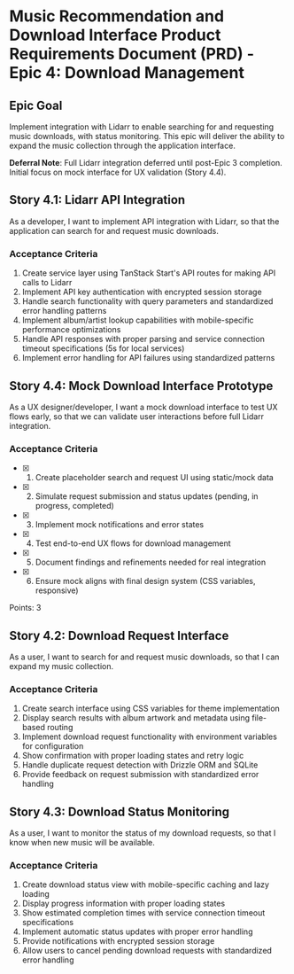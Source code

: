 # Music Recommendation and Download Interface Product Requirements Document (PRD) - Epic 4: Download Management

## Epic Goal

Implement integration with Lidarr to enable searching for and requesting music downloads, with status monitoring. This epic will deliver the ability to expand the music collection through the application interface.

**Deferral Note**: Full Lidarr integration deferred until post-Epic 3 completion. Initial focus on mock interface for UX validation (Story 4.4).

## Story 4.1: Lidarr API Integration

As a developer,
I want to implement API integration with Lidarr,
so that the application can search for and request music downloads.

### Acceptance Criteria

1. Create service layer using TanStack Start's API routes for making API calls to Lidarr
2. Implement API key authentication with encrypted session storage
3. Handle search functionality with query parameters and standardized error handling patterns
4. Implement album/artist lookup capabilities with mobile-specific performance optimizations
5. Handle API responses with proper parsing and service connection timeout specifications (5s for local services)
6. Implement error handling for API failures using standardized patterns

## Story 4.4: Mock Download Interface Prototype

As a UX designer/developer,
I want a mock download interface to test UX flows early,
so that we can validate user interactions before full Lidarr integration.

### Acceptance Criteria

- [x] 1. Create placeholder search and request UI using static/mock data
- [x] 2. Simulate request submission and status updates (pending, in progress, completed)
- [x] 3. Implement mock notifications and error states
- [x] 4. Test end-to-end UX flows for download management
- [x] 5. Document findings and refinements needed for real integration
- [x] 6. Ensure mock aligns with final design system (CSS variables, responsive)

Points: 3

## Story 4.2: Download Request Interface

As a user,
I want to search for and request music downloads,
so that I can expand my music collection.

### Acceptance Criteria

1. Create search interface using CSS variables for theme implementation
2. Display search results with album artwork and metadata using file-based routing
3. Implement download request functionality with environment variables for configuration
4. Show confirmation with proper loading states and retry logic
5. Handle duplicate request detection with Drizzle ORM and SQLite
6. Provide feedback on request submission with standardized error handling

## Story 4.3: Download Status Monitoring

As a user,
I want to monitor the status of my download requests,
so that I know when new music will be available.

### Acceptance Criteria

1. Create download status view with mobile-specific caching and lazy loading
2. Display progress information with proper loading states
3. Show estimated completion times with service connection timeout specifications
4. Implement automatic status updates with proper error handling
5. Provide notifications with encrypted session storage
6. Allow users to cancel pending download requests with standardized error handling